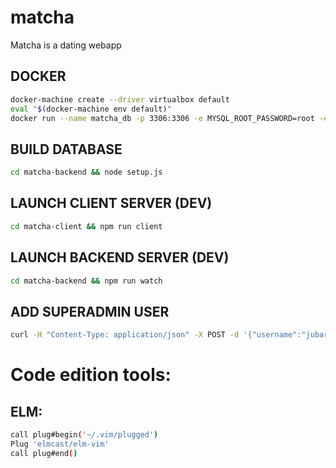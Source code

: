 # matcha

Matcha is a dating webapp

## DOCKER
```sh
docker-machine create --driver virtualbox default
eval "$(docker-machine env default)"
docker run --name matcha_db -p 3306:3306 -e MYSQL_ROOT_PASSWORD=root -e MYSQL_USER=jubarbie -e MYSQL_PASSWORD=root -d mysql/mysql-server:8.0
```

## BUILD DATABASE
```sh
cd matcha-backend && node setup.js
```

## LAUNCH CLIENT SERVER (DEV)
```sh
cd matcha-client && npm run client
```

## LAUNCH BACKEND SERVER (DEV)
```sh
cd matcha-backend && npm run watch
```

## ADD SUPERADMIN USER
```sh
curl -H "Content-Type: application/json" -X POST -d '{"username":"jubarbie","password":"jules123","email":"jubarbie@student.42.fr","lname":"Barbier","fname":"Jules","gender":"M","int_in":"M"}' http://localhost:3001/api/users/new/
```


# Code edition tools:

## ELM:
```sh
call plug#begin('~/.vim/plugged')
Plug 'elmcast/elm-vim'
call plug#end()
```
